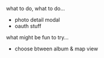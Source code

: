 what to do, what to do...

- photo detail modal
- oauth stuff

what might be fun to try...

- choose btween album & map view